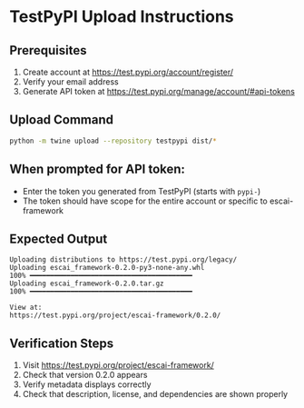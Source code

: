 # TestPyPI Upload Instructions

## Prerequisites

1. Create account at https://test.pypi.org/account/register/
2. Verify your email address
3. Generate API token at https://test.pypi.org/manage/account/#api-tokens

## Upload Command

```bash
python -m twine upload --repository testpypi dist/*
```

## When prompted for API token:

- Enter the token you generated from TestPyPI (starts with `pypi-`)
- The token should have scope for the entire account or specific to escai-framework

## Expected Output

```
Uploading distributions to https://test.pypi.org/legacy/
Uploading escai_framework-0.2.0-py3-none-any.whl
100% ━━━━━━━━━━━━━━━━━━━━━━━━━━━━━━━━━━━━━━━━
Uploading escai_framework-0.2.0.tar.gz
100% ━━━━━━━━━━━━━━━━━━━━━━━━━━━━━━━━━━━━━━━━

View at:
https://test.pypi.org/project/escai-framework/0.2.0/
```

## Verification Steps

1. Visit https://test.pypi.org/project/escai-framework/
2. Check that version 0.2.0 appears
3. Verify metadata displays correctly
4. Check that description, license, and dependencies are shown properly

